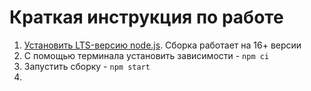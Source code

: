 # Краткая инструкция по работе

1. [Установить LTS-версию node.js](https://nodejs.org/en/). Сборка работает на 16+ версии
2. С помощью терминала установить зависимости - `npm ci`
3. Запустить сборку - `npm start`
4.
